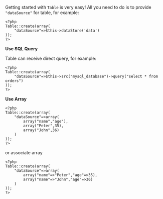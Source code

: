 Getting started with `Table` is very easy! All you need to do is to provide `"dataSource"` for table, for example:

```
<?php
Table::create(array(
    "dataSource"=>$this->dataStore('data')
));
?>
```

__Use SQL Query__

Table can receive direct query, for example:

```
<?php 
Table::create(array(
    "dataSource"=>$this->src("mysql_database")->query("select * from orders")
));
?>
```

__Use Array__

```
<?php 
Table::create(array(
    "dataSource"=>array(
        array("name","age"),
        array("Peter",35),
        array("John",36)
    )
));
?>
```

or associate array

```
<?php 
Table::create(array(
    "dataSource"=>array(
        array("name"=>"Peter","age"=>35),
        array("name"=>"John","age"=>36)
    )
));
?>
```

